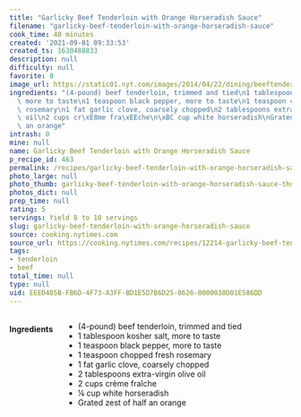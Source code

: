 ```yaml
---
title: "Garlicky Beef Tenderloin with Orange Horseradish Sauce"
filename: "garlicky-beef-tenderloin-with-orange-horseradish-sauce"
cook_time: 40 minutes
created: '2021-09-01 09:33:53'
created_ts: 1630488833
description: null
difficulty: null
favorite: 0
image_url: https://static01.nyt.com/images/2014/04/22/dining/beeftenderloin/beeftenderloin-articleLarge.jpg
ingredients: "(4-pound) beef tenderloin, trimmed and tied\n1 tablespoon kosher salt,\
  \ more to taste\n1 teaspoon black pepper, more to taste\n1 teaspoon chopped fresh\
  \ rosemary\n1 fat garlic clove, coarsely chopped\n2 tablespoons extra-virgin olive\
  \ oil\n2 cups cr\xE8me fra\xEEche\n\xBC cup white horseradish\nGrated zest of half\
  \ an orange"
intrash: 0
mine: null
name: Garlicky Beef Tenderloin with Orange Horseradish Sauce
p_recipe_id: 463
permalink: /recipes/garlicky-beef-tenderloin-with-orange-horseradish-sauce
photo_large: null
photo_thumb: garlicky-beef-tenderloin-with-orange-horseradish-sauce-thumb.jpg
photos_dict: null
prep_time: null
rating: 5
servings: Yield 8 to 10 servings
slug: garlicky-beef-tenderloin-with-orange-horseradish-sauce
source: cooking.nytimes.com
source_url: https://cooking.nytimes.com/recipes/12214-garlicky-beef-tenderloin-with-orange-horseradish-sauce
tags:
- tenderloin
- beef
total_time: null
type: null
uid: EEED405B-FB6D-4F73-A3FF-BD1E5D7B6D25-8626-0000038D01E586DD
---
```

<div class="large-8 medium-7 columns" id="writeup">	</div><!-- #writeup -->
</div><!-- #row-one -->
<div class="row" id="row-two">	<div class="medium-4 small-5 columns" id="ingredients"><h4>Ingredients</h4><div class="box box-ingredients content"><ul>
<li>(4-pound) beef tenderloin, trimmed and tied</li>
<li>1 tablespoon kosher salt, more to taste</li>
<li>1 teaspoon black pepper, more to taste</li>
<li>1 teaspoon chopped fresh rosemary</li>
<li>1 fat garlic clove, coarsely chopped</li>
<li>2 tablespoons extra-virgin olive oil</li>
<li>2 cups crème fraîche</li>
<li>¼ cup white horseradish</li>
<li>Grated zest of half an orange</li>
</ul>
</div>	</div>	<div class="medium-6 small-7 columns" id="directions">	</div>